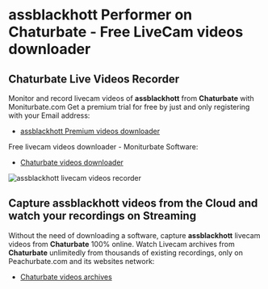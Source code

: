 # assblackhott Performer on Chaturbate - Free LiveCam videos downloader

## Chaturbate Live Videos Recorder

Monitor and record livecam videos of **assblackhott** from **Chaturbate** with Moniturbate.com
Get a premium trial for free by just and only registering with your Email address:
* [assblackhott Premium videos downloader](https://moniturbate.com/request-demo-licence-key.html)

Free livecam videos downloader - Moniturbate Software:
* [Chaturbate videos downloader](https://moniturbate.com/moniturbate-download-software.html)

![assblackhott livecam videos recorder](https://peachurnet.com/templates/moniturbate-software.png)


## Capture assblackhott videos from the Cloud and watch your recordings on Streaming

Without the need of downloading a software, capture **assblackhott** livecam videos from **Chaturbate** 100% online.
Watch Livecam archives from **Chaturbate** unlimitedly from thousands of existing recordings, only on Peachurbate.com and its websites network:
* [Chaturbate videos archives](https://peachurnet.com/)